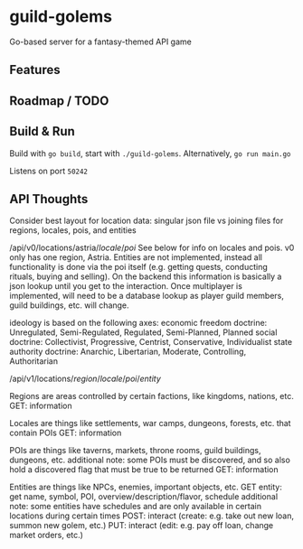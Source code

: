 # guild-golems

Go-based server for a fantasy-themed API game

## Features

## Roadmap / TODO

## Build & Run

Build with `go build`, start with `./guild-golems`. Alternatively, `go run main.go`

Listens on port `50242`

## API Thoughts

Consider best layout for location data: singular json file vs joining files for regions, locales, pois, and entities

/api/v0/locations/astria/_locale_/_poi_
See below for info on locales and pois. v0 only has one region, Astria. Entities are not implemented, instead all functionality is done via the poi itself (e.g. getting quests, conducting rituals, buying and selling). On the backend this information is basically a json lookup until you get to the interaction. Once multiplayer is implemented, will need to be a database lookup as player guild members, guild buildings, etc. will change.

ideology is based on the following axes:
economic freedom doctrine: Unregulated, Semi-Regulated, Regulated, Semi-Planned, Planned
social doctrine: Collectivist, Progressive, Centrist, Conservative, Individualist
state authority doctrine: Anarchic, Libertarian, Moderate, Controlling, Authoritarian

/api/v1/locations/_region_/_locale_/_poi_/_entity_

Regions are areas controlled by certain factions, like kingdoms, nations, etc.
GET: information

Locales are things like settlements, war camps, dungeons, forests, etc. that contain POIs
GET: information

POIs are things like taverns, markets, throne rooms, guild buildings, dungeons, etc.
additional note: some POIs must be discovered, and so also hold a discovered flag that must be true to be returned
GET: information

Entities are things like NPCs, enemies, important objects, etc.
GET entity:
get name, symbol, POI, overview/description/flavor, schedule
additional note: some entities have schedules and are only available in certain locations during certain times
POST: interact (create: e.g. take out new loan, summon new golem, etc.)
PUT: interact (edit: e.g. pay off loan, change market orders, etc.)
